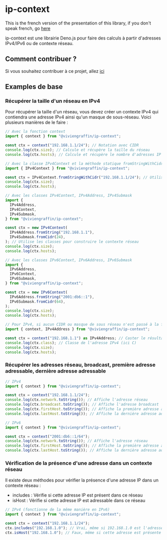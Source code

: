 # ip-context

This is the french version of the presentation of this library, if you don't
speak french, go [here](../../README.md)

ip-context est une librairie Deno.js pour faire des calculs à partir d'adresses
IPv4/IPv6 ou de contexte réseau.

## Comment contribuer ?

Si vous souhaitez contribuer à ce projet, allez [ici](COMMENT_CONTRIBUER.md)

## Examples de base

### Récupérer la taille d'un réseau en IPv4

Pour récupérer la taille d'un réseau, vous devez créer un contexte IPv4 qui
contiendra une adresse IPv4 ainsi qu'un masque de sous-réseau. Voici plusieurs
manières de le faire :

```ts
// Avec la fonction context
import { context } from "@viviengraffin/ip-context";

const ctx = context("192.168.1.1/24"); // Notation avec CIDR
console.log(ctx.size); // Calcule et récupère la taille du réseau
console.log(ctx.hosts); // Calcule et récupère le nombre d'adresses IP adressables dans ce réseau

// Avec la classe IPv4Context et la méthode statique fromStringWithCidr
import { IPv4Context } from "@viviengraffin/ip-context";

const ctx = IPv4Context.fromStringWithCidr("192.168.1.1/24"); // Utilise la classe IPv4Context pour déterminer directement le type
console.log(ctx.size);
console.log(ctx.hosts);

// Avec les classes IPv4Context, IPv4Address, IPv4Submask
import {
  IPv4Address,
  IPv4Context,
  IPv4Submask,
} from "@viviengraffin/ip-context";

const ctx = new IPv4Context(
  IPv4Address.fromString("192.168.1.1"),
  IPv4Submask.fromCidr(24),
); // Utilise les classes pour construire le contexte réseau
console.log(ctx.size);
console.log(ctx.hosts);

// Avec les classes IPv6Context, IPv6Address, IPv6Submask
import {
  IPv6Address,
  IPv6Context,
  IPv6Submask,
} from "@viviengraffin/ip-context";

const ctx = new IPv6Context(
  IPv6Address.fromString("2001:db6::1"),
  IPv6Submask.fromCidr(64),
);
console.log(ctx.size);
console.log(ctx.hosts);

// Pour IPv4, si aucun CIDR ou masque de sous réseau n'est passé à la fonction context, il se base sur la classe IPv4
import { context, IPv4Address } from "@viviengraffin/ip-context";

const ctx = context("192.168.1.1") as IPv4Address; // Caster le résultat de context pour que TypeScript comprenne que l'on attend une instance de IPv4Context
console.log(ctx.class); // Classe de l'adresse IPv4 (ici C)
console.log(ctx.size);
console.log(ctx.hosts);
```

### Récupérer les adresses réseau, broadcast, première adresse adressable, dernière adresse adressable

```ts
// IPv4
import { context } from "@viviengraffin/ip-context";

const ctx = context("192.168.1.1/24");
console.log(ctx.network.toString()); // Affiche l'adresse réseau
console.log(ctx.broadcast.toString()); // Affiche l'adresse broadcast
console.log(ctx.firstHost.toString()); // Affiche la première adresse adressable
console.log(ctx.lastHost.toString()); // Affiche la dernière adresse adressable

// IPv6
import { context } from "@viviengraffin/ip-context";

const ctx = context("2001:db6::1/64");
console.log(ctx.network.toString()); // Affiche l'adresse réseau
console.log(ctx.firstHost.toString()); // Affiche la première adresse adressable
console.log(ctx.lastHost.toString()); // Affiche la dernière adresse adressable
```

### Vérification de la présence d'une adresse dans un contexte réseau

Il existe deux méthodes pour vérifier la présence d'une adresse IP dans un
contexte réseau :

- includes : Vérifie si cette adresse IP est présent dans ce réseau
- isHost : Vérifie si cette adresse IP est adressable dans ce réseau

```ts
// IPv4 (fonctionne de la même manière en IPv6)
import { context } from "@viviengraffin/ip-context";

const ctx = context("192.168.1.1/24");
ctx.includes("192.168.1.0"); // Vrai, même si 192.168.1.0 est l'adresse réseau, elle est présente dans ce réseau
ctx.isHost("192.168.1.0"); // Faux, même si cette adresse est présente dans ce réseau, c'est l'adresse réseau qui n'est pas adressable
```
